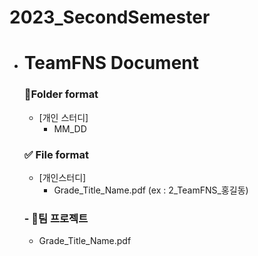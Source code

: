 # 2023_SecondSemester

- # TeamFNS Document

  ### 📁Folder format
  - [개인 스터디]
      - MM_DD
  ### ✅ File format
  - [개인스터디]
      - Grade_Title_Name.pdf (ex : 2_TeamFNS_홍길동)
  ### - 📕팀 프로젝트
   - Grade_Title_Name.pdf 
